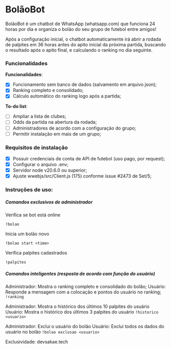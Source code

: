 # BolãoBot

BolãoBot é um chatbot de WhatsApp (whatsapp.com) que funciona 24 horas por dia e organiza o bolão do seu grupo de futebol entre amigos!

Após a configuração inicial, o chatbot automaticamente irá abrir a rodada de palpites em 36 horas antes do apito inicial da próxima partida, buscando o resultado após o apito final, e calculando o ranking no dia seguinte.

### Funcionalidades

**Funcionalidades**:
- [x] Funcionamento sem banco de dados (salvamento em arquivo json);
- [x] Ranking completo e consolidado;
- [x] Cálculo automático do ranking logo após a partida;

**To-do list**:
- [ ] Ampliar a lista de clubes;
- [ ] Odds da partida na abertura da rodada;
- [ ] Administradores de acordo com a configuração do grupo;
- [ ] Permitir instalação em mais de um grupo;

### Requisitos de instalação

- [x] Possuir credenciais de conta de API de futebol (uso pago, por request);
- [x] Configurar o arquivo .env;
- [x] Servidor node v20.6.0 ou superior;
- [x] Ajuste wwebjs/src/Client.js (175) conforme issue #2473 de Set/5;

### Instruções de uso:

##### Comandos exclusivos de administrador

Verifica se bot está online

```!bolao```

Inicia um bolão novo

```!bolao start <time>```

Verifica palpites cadastrados

```!palpites```

##### Comandos inteligentes (resposta de acordo com função do usuário)

Administrador: Mostra o ranking completo e consolidado do bolão;
Usuário: Responde a mensagem com a colocação e pontos do usuário no ranking;
```!ranking```

Administrador: Mostra o histórico dos últimos 10 palpites do usuário
Usuário: Mostra o histórico dos últimos 3 palpites do usuário
```!historico <usuario>```

Administrador: Exclui o usuário do bolão
Usuário: Exclui todos os dados do usuário no bolão
```!bolao exclusao <usuario>```

Exclusividade: devsakae.tech
